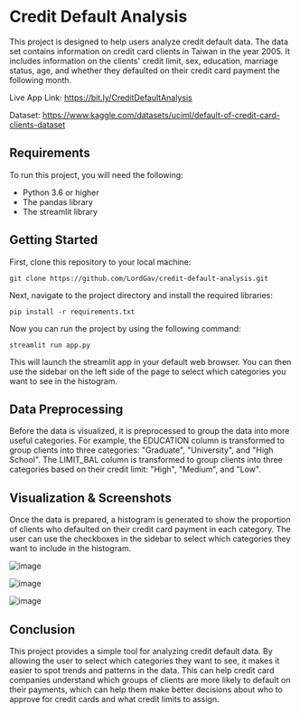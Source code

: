 # Credit Default Analysis

This project is designed to help users analyze credit default data. The data set contains information on credit card clients in Taiwan in the year 2005. It includes information on the clients' credit limit, sex, education, marriage status, age, and whether they defaulted on their credit card payment the following month.

Live App Link: https://bit.ly/CreditDefaultAnalysis

Dataset: https://www.kaggle.com/datasets/uciml/default-of-credit-card-clients-dataset

## Requirements

To run this project, you will need the following:
- Python 3.6 or higher
- The pandas library
- The streamlit library

## Getting Started

First, clone this repository to your local machine:

    git clone https://github.com/LordGav/credit-default-analysis.git

Next, navigate to the project directory and install the required libraries:

    pip install -r requirements.txt

Now you can run the project by using the following command:

    streamlit run app.py

This will launch the streamlit app in your default web browser. You can then use the sidebar on the left side of the page to select which categories you want to see in the histogram.

## Data Preprocessing

Before the data is visualized, it is preprocessed to group the data into more useful categories. For example, the EDUCATION column is transformed to group clients into three categories: "Graduate", "University", and "High School". The LIMIT_BAL column is transformed to group clients into three categories based on their credit limit: "High", "Medium", and "Low".

## Visualization & Screenshots

Once the data is prepared, a histogram is generated to show the proportion of clients who defaulted on their credit card payment in each category. The user can use the checkboxes in the sidebar to select which categories they want to include in the histogram.

![image](https://user-images.githubusercontent.com/30123626/207043090-e374ffd3-022d-4d17-b3cc-e2e16c6fae92.png)

![image](https://user-images.githubusercontent.com/30123626/207043359-20f886e0-6caf-4fd1-8442-e96387bde125.png)

![image](https://user-images.githubusercontent.com/30123626/207043478-9c19b318-6516-44e2-9676-a47d1837b4c3.png)


## Conclusion

This project provides a simple tool for analyzing credit default data. By allowing the user to select which categories they want to see, it makes it easier to spot trends and patterns in the data. This can help credit card companies understand which groups of clients are more likely to default on their payments, which can help them make better decisions about who to approve for credit cards and what credit limits to assign.
